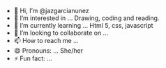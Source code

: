 - 👋 Hi, I’m @jazgarcianunez
- 👀 I’m interested in ... Drawing, coding and reading.
- 🌱 I’m currently learning ... Html 5, css, javascript
- 💞️ I’m looking to collaborate on ...
- 📫 How to reach me ...
- 😄 Pronouns: ... She/her
- ⚡ Fun fact: ...

<!---
jazgarcianunez/jazgarcianunez is a ✨ special ✨ repository because its `README.md` (this file) appears on your GitHub profile.
You can click the Preview link to take a look at your changes.
--->
